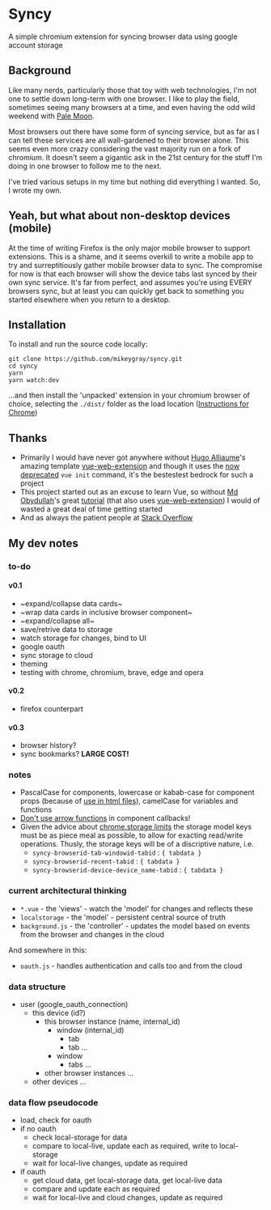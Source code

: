 # Syncy

A simple chromium extension for syncing browser data using google account storage

## Background

Like many nerds, particularly those that toy with web technologies, I'm not one to settle down
long-term with one browser. I like to play the field, sometimes seeing many browsers at a time, and
even having the odd wild weekend with [Pale Moon](https://www.palemoon.org/).

Most browsers out there have some form of syncing service, but as far as I can tell these services
are all wall-gardened to their browser alone. This seems even more crazy considering the vast
majority run on a fork of chromium. It doesn't seem a gigantic ask in the 21st century for the stuff
I'm doing in one browser to follow me to the next.

I've tried various setups in my time but nothing did everything I wanted. So, I wrote my own.

## Yeah, but what about non-desktop devices (mobile)

At the time of writing Firefox is the only major mobile browser to support extensions. This is a
shame, and it seems overkill to write a mobile app to try and surreptitiously gather mobile browser
data to sync. The compromise for now is that each browser will show the device tabs last synced by
their own sync service. It's far from perfect, and assumes you're using EVERY browsers sync, but at
least you can quickly get back to something you started elsewhere when you return to a desktop.

## Installation

To install and run the source code locally:

```command line
git clone https://github.com/mikeygray/syncy.git
cd syncy
yarn
yarn watch:dev
```

...and then install the 'unpacked' extension in your chromium browser of choice, selecting the
`./dist/` folder as the load location
([Instructions for Chrome](https://developer.chrome.com/extensions/getstarted))

## Thanks

- Primarily I would have never got anywhere without [Hugo Alliaume](https://github.com/Kocal)'s
  amazing template [vue-web-extension](https://github.com/Kocal/vue-web-extension) and though it
  uses the
  [now deprecated](https://cli.vuejs.org/guide/creating-a-project.html#pulling-2-x-templates-legacy)
  `vue init` command, it's the bestestest bedrock for such a project
- This project started out as an excuse to learn Vue, so without
  [Md Obydullah](https://github.com/mdobydullah)'s great
  [tutorial](https://www.mynotepaper.com/build-a-google-chrome-extension-using-vuejs) (that also
  uses [vue-web-extension](https://github.com/Kocal/vue-web-extension)) I would of wasted a great
  deal of time getting started
- And as always the patient people at [Stack Overflow](https://stackoverflow.com)

## My dev notes

### to-do

#### v0.1

- ~expand/collapse data cards~
- ~wrap data cards in inclusive browser component~
- ~expand/collapse all~
- save/retrive data to storage
- watch storage for changes, bind to UI
- google oauth
- sync storage to cloud
- theming
- testing with chrome, chromium, brave, edge and opera

#### v0.2

- firefox counterpart

#### v0.3

- browser history?
- sync bookmarks? **LARGE COST!**

### notes

- PascalCase for components, lowercase or kabab-case for component props (because of
  [use in html files](https://vuejs.org/v2/guide/components-props.html#Prop-Casing-camelCase-vs-kebab-case)),
  camelCase for variables and functions
- [Don't use arrow functions](https://vuejs.org/v2/guide/instance.html#Instance-Lifecycle-Hooks) in
  component callbacks!
- Given the advice about
  [chrome.storage limits](https://developer.chrome.com/extensions/storage#limits) the storage model
  keys must be as piece meal as possible, to allow for exacting read/write operations. Thusly, the
  storage keys will be of a discriptive nature, i.e.
  - `syncy-browserid-tab-windowid-tabid` : `{ tabdata }`
  - `syncy-browserid-recent-tabid` : `{ tabdata }`
  - `syncy-browserid-device-device_name-tabid` : `{ tabdata }`

### current architectural thinking

- `*.vue` - the 'views' - watch the 'model' for changes and reflects these
- `localstorage` - the 'model' - persistent central source of truth
- `background.js` - the 'controller' - updates the model based on events from the browser and
  changes in the cloud

And somewhere in this:

- `oauth.js` - handles authentication and calls too and from the cloud

### data structure

- user (google_oauth_connection)
  - this device (id?)
    - this browser instance (name, internal_id)
      - window (internal_id)
        - tab
        - tab ...
      - window
        - tabs ...
    - other browser instances ...
  - other devices ...

### data flow pseudocode

- load, check for oauth
- if no oauth
  - check local-storage for data
  - compare to local-live, update each as required, write to local-storage
  - wait for local-live changes, update as required
- if oauth
  - get cloud data, get local-storage data, get local-live data
  - compare and update each as required
  - wait for local-live and cloud changes, update as required
